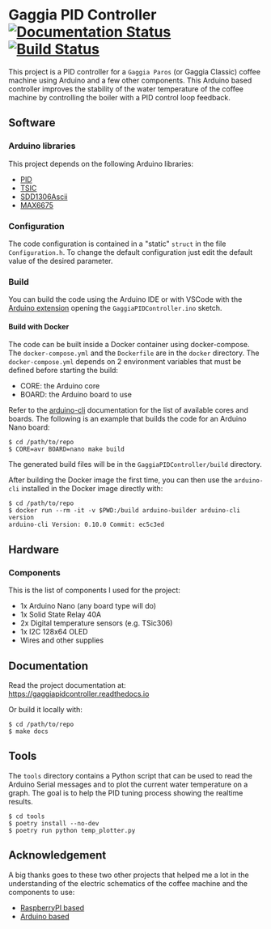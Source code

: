 # Gaggia PID Controller [![Documentation Status](https://readthedocs.org/projects/gaggiapidcontroller/badge/?version=latest)](https://gaggiapidcontroller.readthedocs.io/en/latest/?badge=latest) [![Build Status](https://travis-ci.com/ilcardella/GaggiaPIDController.svg?branch=master)](https://travis-ci.com/ilcardella/GaggiaPIDController)

This project is a PID controller for a `Gaggia Paros` (or Gaggia Classic) coffee machine using Arduino and a few other components.
This Arduino based controller improves the stability of the water temperature of the coffee machine by controlling the boiler with a PID control loop feedback.

## Software

### Arduino libraries

This project depends on the following Arduino libraries:
- [PID](https://github.com/br3ttb/Arduino-PID-Library)
- [TSIC](https://github.com/Schm1tz1/arduino-tsic)
- [SDD1306Ascii](https://github.com/greiman/SSD1306Ascii)
- [MAX6675](https://github.com/adafruit/MAX6675-library)

### Configuration

The code configuration is contained in a "static" `struct` in the file `Configuration.h`.
To change the default configuration just edit the default value of the desired parameter.

### Build

You can build the code using the Arduino IDE or with VSCode with the [Arduino extension](https://marketplace.visualstudio.com/items?itemName=vsciot-vscode.vscode-arduino) opening the `GaggiaPIDController.ino` sketch.

#### Build with Docker

The code can be built inside a Docker container using docker-compose. The `docker-compose.yml` and the `Dockerfile` are in the `docker` directory. The `docker-compose.yml` depends on 2 environment variables that must be defined before starting the build:
- CORE: the Arduino core
- BOARD: the Arduino board to use

Refer to the [arduino-cli](https://arduino.github.io/arduino-cli/) documentation for the list of available cores and boards.
The following is an example that builds the code for an Arduino Nano board:

```
$ cd /path/to/repo
$ CORE=avr BOARD=nano make build
```

The generated build files will be in the `GaggiaPIDController/build` directory.

After building the Docker image the first time, you can then use the `arduino-cli` installed in the Docker image directly with:

```
$ cd /path/to/repo
$ docker run --rm -it -v $PWD:/build arduino-builder arduino-cli version
arduino-cli Version: 0.10.0 Commit: ec5c3ed
```

## Hardware

### Components

This is the list of components I used for the project:
- 1x Arduino Nano (any board type will do)
- 1x Solid State Relay 40A
- 2x Digital temperature sensors (e.g. TSic306)
- 1x I2C 128x64 OLED
- Wires and other supplies

## Documentation

Read the project documentation at: https://gaggiapidcontroller.readthedocs.io

Or build it locally with:

```
$ cd /path/to/repo
$ make docs
```

## Tools

The `tools` directory contains a Python script that can be used to read the Arduino
Serial messages and to plot the current water temperature on a graph. The goal
is to help the PID tuning process showing the realtime results.

```
$ cd tools
$ poetry install --no-dev
$ poetry run python temp_plotter.py
```

## Acknowledgement

A big thanks goes to these two other projects that helped me a lot in the understanding of the electric schematics of the coffee machine and the components to use:
- [RaspberryPI based](http://int03.co.uk/blog/project-coffee-espiresso-machine/)
- [Arduino based](http://www.cyberelectronics.org/?p=458)
